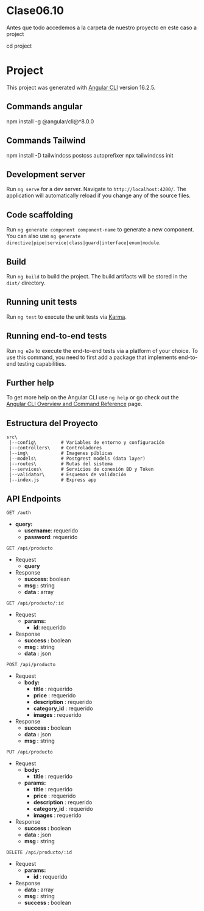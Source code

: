 # Clase06.10
Antes que todo accedemos a la carpeta de nuestro proyecto en este caso a project

cd project 

# Project

This project was generated with [Angular CLI](https://github.com/angular/angular-cli) version 16.2.5.

## Commands angular
npm install -g @angular/cli@^8.0.0

## Commands Tailwind
npm install -D tailwindcss postcss autoprefixer
npx tailwindcss init

## Development server

Run `ng serve` for a dev server. Navigate to `http://localhost:4200/`. The application will automatically reload if you change any of the source files.

## Code scaffolding

Run `ng generate component component-name` to generate a new component. You can also use `ng generate directive|pipe|service|class|guard|interface|enum|module`.

## Build

Run `ng build` to build the project. The build artifacts will be stored in the `dist/` directory.

## Running unit tests

Run `ng test` to execute the unit tests via [Karma](https://karma-runner.github.io).

## Running end-to-end tests

Run `ng e2e` to execute the end-to-end tests via a platform of your choice. To use this command, you need to first add a package that implements end-to-end testing capabilities.

## Further help

To get more help on the Angular CLI use `ng help` or go check out the [Angular CLI Overview and Command Reference](https://angular.io/cli) page.

## Estructura del Proyecto

```
src\
 |--config\         # Variables de entorno y configuración 
 |--controllers\    # Controladores 
 |--img\            # Imagenes públicas
 |--models\         # Postgrest models (data layer) 
 |--routes\         # Rutas del sistema
 |--services\       # Servicios de conexión BD y Token 
 |--validator\      # Esquemas de validación
 |--index.js        # Express app
```


## API Endpoints

<code>GET /auth</code> 
- **query:** 
    - **username**:  requerido
    - **password**:  requerido

<code>GET /api/producto</code> 
- Request
    - **query**
- Response
    - **success:** boolean   
    - **msg :** string
    - **data :** array
 
<code>GET /api/producto/:id</code> 
- Request
    - **params:**
        - **id**:  requerido
- Response
    - **success :** boolean
    - **msg :** string
    - **data :** json
    
<code>POST /api/producto</code>
- Request
   - **body:**
        - **title** : requerido
        - **price** : requerido
        - **description** : requerido
        - **category_id** : requerido
        - **images** : requerido
- Response
    - **success :** boolean
    - **data :** json
    - **msg :** string 

<code>PUT /api/producto</code>
- Request
    - **body:**
        - **title** :  requerido
    - **params:**
        - **title** : requerido
        - **price** : requerido
        - **description** : requerido
        - **category_id** : requerido
        - **images** : requerido
- Response
    - **success :** boolean
    - **data :** json
    - **msg :** string 

<code>DELETE /api/producto/:id</code> 
- Request
    - **params:**
        - **id** : requerido 
- Response
    - **data :** array
    - **msg :** string 
    - **success :** boolean
